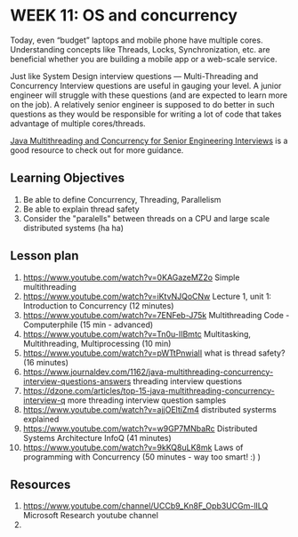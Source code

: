 # WEEK 11: OS and concurrency

Today, even “budget” laptops and mobile phone have multiple cores. Understanding concepts like Threads, Locks, Synchronization, etc. are beneficial whether you are building a mobile app or a web-scale service.

Just like System Design interview questions — Multi-Threading and Concurrency Interview questions are useful in gauging your level. A junior engineer will struggle with these questions (and are expected to learn more on the job). A relatively senior engineer is supposed to do better in such questions as they would be responsible for writing a lot of code that takes advantage of multiple cores/threads.

[Java Multithreading and Concurrency for Senior Engineering Interviews](https://www.educative.io/collection/5307417243942912/5707702298738688) is a good resource to check out for more guidance.

## Learning Objectives

1. Be able to define Concurrency, Threading, Parallelism
2. Be able to explain thread safety
3. Consider the "paralells" between threads on a CPU and large scale distributed systems (ha ha)

## Lesson plan

1. <https://www.youtube.com/watch?v=0KAGazeMZ2o> Simple multithreading
1. <https://www.youtube.com/watch?v=iKtvNJQoCNw> Lecture 1, unit 1: Introduction to Concurrency (12 minutes)
1. <https://www.youtube.com/watch?v=7ENFeb-J75k> Multithreading Code - Computerphile (15 min - advanced)
2. <https://www.youtube.com/watch?v=Tn0u-IIBmtc> Multitasking, Multithreading, Multiprocessing (10 min)
3. <https://www.youtube.com/watch?v=pWTtPnwialI> what is thread safety? (16 minutes)
4. <https://www.journaldev.com/1162/java-multithreading-concurrency-interview-questions-answers> threading interview questions
5. <https://dzone.com/articles/top-15-java-multithreading-concurrency-interview-q> more threading interview question samples
6. <https://www.youtube.com/watch?v=ajjOEltiZm4> distributed systerms explained
7. <https://www.youtube.com/watch?v=w9GP7MNbaRc> Distributed Systems Architecture InfoQ (41 minutes)
8. <https://www.youtube.com/watch?v=9kKQ8uLK8mk> Laws of programming with Concurrency (50 minutes - way too smart! :) )


## Resources

1. <https://www.youtube.com/channel/UCCb9_Kn8F_Opb3UCGm-lILQ> Microsoft Research youtube channel
2. 
